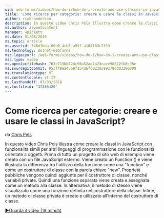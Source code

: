 ```yaml
---
uid: web-forms/videos/how-do-i/how-do-i-create-and-use-classes-in-javascript
title: 'Come ricerca per categorie: creare e usare le classi in JavaScript? | Microsoft Docs'
author: rick-anderson
description: In questo video Chris Pels illustra come creare le classi in JavaScript con funzionalità simili per altri linguaggi di programmazione con funzionalità orientate a oggetti...
ms.author: aspnetcontent
manager: wpickett
ms.date: 01/08/2010
ms.topic: article
ms.assetid: 348d1bda-69e0-4cb5-a59f-a104133c2f93
ms.technology: dotnet-webforms
msc.legacyurl: /web-forms/videos/how-do-i/how-do-i-create-and-use-classes-in-javascript
msc.type: video
ms.openlocfilehash: 763e715bb724c90a52ad7a23eaee90522fb8c95e
ms.sourcegitcommit: 953ff9ea4369f154d6fd0239599279ddd3280009
ms.translationtype: MT
ms.contentlocale: it-IT
ms.lasthandoff: 07/03/2018
ms.locfileid: "37386420"
---
```

<a name="how-do-i-create-and-use-classes-in-javascript"></a>Come ricerca per categorie: creare e usare le classi in JavaScript?
====================
da [Chris Pels](https://twitter.com/chrispels)

In questo video Chris Pels illustra come creare le classi in JavaScript con funzionalità simili per altri linguaggi di programmazione con le funzionalità orientate a oggetti. Prima di tutto un progetto di sito web di esempio viene creato con un file JavaScript esterno. Viene creato un Function () e viene illustrata la differenza tra l'utilizzo della funzione come una "function" e come un costruttore di classe con la parola chiave "new". Proprietà pubbliche vengono quindi aggiunte per il costruttore di classe, nonché variabili private. Quindi una funzione separata viene creata e assegnata come un metodo alla classe. In alternativa, il metodo di stesso viene visualizzato come una funzione definita nel costruttore della classe. Infine, un metodo di classe privata è creato e utilizzato all'interno del costruttore di classe.

[&#9654;Guarda il video (18 minuti)](https://channel9.msdn.com/Blogs/ASP-NET-Site-Videos/how-do-i-create-and-use-classes-in-javascript)
